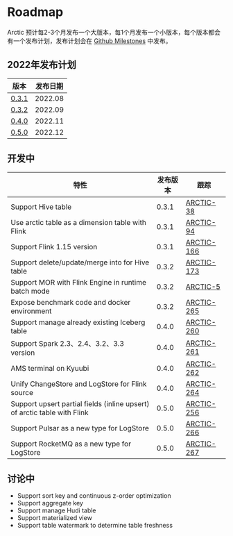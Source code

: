 # Roadmap

Arctic 预计每2-3个月发布一个大版本，每1个月发布一个小版本，每个版本都会有一个发布计划，发布计划会在 [Github Milestones](https://github.com/NetEase/arctic/milestones) 中发布。

## 2022年发布计划

| 版本                                                     | 发布日期          |
| --------------------------------------------------------| ---------------- |
| [0.3.1](https://github.com/NetEase/arctic/milestone/1)  | 2022.08          |
| [0.3.2](https://github.com/NetEase/arctic/milestone/2)  | 2022.09          |
| [0.4.0](https://github.com/NetEase/arctic/milestone/3)  | 2022.11          |
| [0.5.0](https://github.com/NetEase/arctic/milestone/4)  | 2022.12          |

## 开发中

| 特性                                                     | 发布版本        |   跟踪  |
| --------------------------------------------------------| -------------- |--------|
|Support Hive table                                       | 0.3.1          | [ARCTIC-38](https://github.com/NetEase/arctic/issues/38) |
|Use arctic table as a dimension table with Flink         | 0.3.1          | [ARCTIC-94](https://github.com/NetEase/arctic/issues/94) |
|Support Flink 1.15 version                               | 0.3.1          | [ARCTIC-166](https://github.com/NetEase/arctic/issues/166) |
|Support delete/update/merge into for Hive table          | 0.3.2          | [ARCTIC-173](https://github.com/NetEase/arctic/issues/173) |
|Support MOR with Flink Engine in runtime batch mode      | 0.3.2          | [ARCTIC-5](https://github.com/NetEase/arctic/issues/5) |
|Expose benchmark code and docker environment             | 0.3.2          | [ARCTIC-265](https://github.com/NetEase/arctic/issues/265) |
|Support manage already existing Iceberg table            | 0.4.0          | [ARCTIC-260](https://github.com/NetEase/arctic/issues/260) |
|Support Spark 2.3、2.4、3.2、3.3 version                  | 0.4.0          | [ARCTIC-261](https://github.com/NetEase/arctic/issues/261) |
|AMS terminal on Kyuubi                                   | 0.4.0          | [ARCTIC-262](https://github.com/NetEase/arctic/issues/262) |
|Unify ChangeStore and LogStore for Flink source          | 0.4.0          | [ARCTIC-264](https://github.com/NetEase/arctic/issues/264) |
|Support upsert partial fields (inline upsert) of arctic table with Flink  | 0.5.0 | [ARCTIC-256](https://github.com/NetEase/arctic/issues/256) |
|Support Pulsar as a new type for LogStore                | 0.5.0          | [ARCTIC-266](https://github.com/NetEase/arctic/issues/266) |
|Support RocketMQ as a new type for LogStore              | 0.5.0          | [ARCTIC-267](https://github.com/NetEase/arctic/issues/267) |

## 讨论中

* Support sort key and continuous z-order optimization
* Support aggregate key
* Support manage Hudi table
* Support materialized view
* Support table watermark to determine table freshness